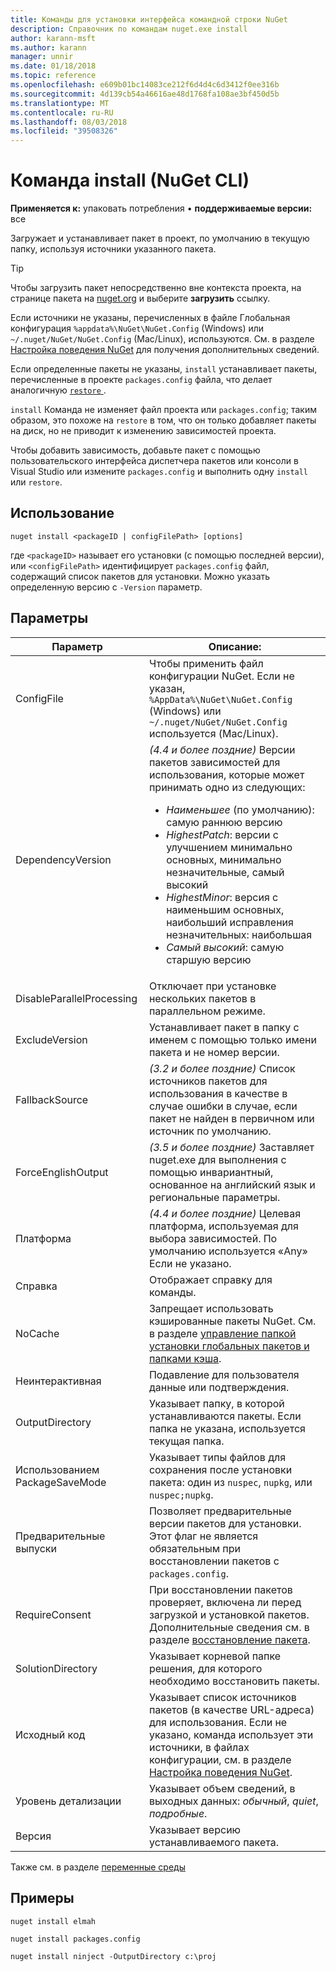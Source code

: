 ```yaml
---
title: Команды для установки интерфейса командной строки NuGet
description: Справочник по командам nuget.exe install
author: karann-msft
ms.author: karann
manager: unnir
ms.date: 01/18/2018
ms.topic: reference
ms.openlocfilehash: e609b01bc14083ce212f6d4d4c6d3412f0ee316b
ms.sourcegitcommit: 4d139cb54a46616ae48d1768fa108ae3bf450d5b
ms.translationtype: MT
ms.contentlocale: ru-RU
ms.lasthandoff: 08/03/2018
ms.locfileid: "39508326"
---
```

# <a name="install-command-nuget-cli"></a>Команда install (NuGet CLI)

**Применяется к:** упаковать потребления &bullet; **поддерживаемые версии:** все

Загружает и устанавливает пакет в проект, по умолчанию в текущую папку, используя источники указанного пакета.

> [!Tip]
> Чтобы загрузить пакет непосредственно вне контекста проекта, на странице пакета на [nuget.org](https://www.nuget.org) и выберите **загрузить** ссылку.

Если источники не указаны, перечисленных в файле Глобальная конфигурация `%appdata%\NuGet\NuGet.Config` (Windows) или `~/.nuget/NuGet/NuGet.Config` (Mac/Linux), используются. См. в разделе [Настройка поведения NuGet](../consume-packages/configuring-nuget-behavior.md) для получения дополнительных сведений.

Если определенные пакеты не указаны, `install` устанавливает пакеты, перечисленные в проекте `packages.config` файла, что делает аналогичную [ `restore` ](cli-ref-restore.md).

`install` Команда не изменяет файл проекта или `packages.config`; таким образом, это похоже на `restore` в том, что он только добавляет пакеты на диск, но не приводит к изменению зависимостей проекта.

Чтобы добавить зависимость, добавьте пакет с помощью пользовательского интерфейса диспетчера пакетов или консоли в Visual Studio или измените `packages.config` и выполнить одну `install` или `restore`.

## <a name="usage"></a>Использование

```cli
nuget install <packageID | configFilePath> [options]
```

где `<packageID>` называет его установки (с помощью последней версии), или `<configFilePath>` идентифицирует `packages.config` файл, содержащий список пакетов для установки. Можно указать определенную версию с `-Version` параметр.

## <a name="options"></a>Параметры

| Параметр | Описание: |
| --- | --- |
| ConfigFile | Чтобы применить файл конфигурации NuGet. Если не указан, `%AppData%\NuGet\NuGet.Config` (Windows) или `~/.nuget/NuGet/NuGet.Config` используется (Mac/Linux).|
| DependencyVersion | *(4.4 и более поздние)*  Версии пакетов зависимостей для использования, которые может принимать одно из следующих:<br/><ul><li>*Наименьшее* (по умолчанию): самую раннюю версию</li><li>*HighestPatch*: версии с улучшением минимально основных, минимально незначительные, самый высокий</li><li>*HighestMinor*: версия с наименьшим основных, наибольший исправления незначительных: наибольшая</li><li>*Самый высокий*: самую старшую версию</li></ul> |
| DisableParallelProcessing | Отключает при установке нескольких пакетов в параллельном режиме. |
| ExcludeVersion | Устанавливает пакет в папку с именем с помощью только имени пакета и не номер версии. |
| FallbackSource | *(3.2 и более поздние)*  Список источников пакетов для использования в качестве в случае ошибки в случае, если пакет не найден в первичном или источник по умолчанию. |
| ForceEnglishOutput | *(3.5 и более поздние)*  Заставляет nuget.exe для выполнения с помощью инвариантный, основанное на английский язык и региональные параметры. |
| Платформа | *(4.4 и более поздние)*  Целевая платформа, используемая для выбора зависимостей. По умолчанию используется «Any» Если не указано. |
| Справка | Отображает справку для команды. |
| NoCache | Запрещает использовать кэшированные пакеты NuGet. См. в разделе [управление папкой установки глобальных пакетов и папками кэша](../consume-packages/managing-the-global-packages-and-cache-folders.md). |
| Неинтерактивная | Подавление для пользователя данные или подтверждения. |
| OutputDirectory | Указывает папку, в которой устанавливаются пакеты. Если папка не указана, используется текущая папка. |
| Использованием PackageSaveMode | Указывает типы файлов для сохранения после установки пакета: один из `nuspec`, `nupkg`, или `nuspec;nupkg`. |
| Предварительные выпуски | Позволяет предварительные версии пакетов для установки. Этот флаг не является обязательным при восстановлении пакетов с `packages.config`. |
| RequireConsent | При восстановлении пакетов проверяет, включена ли перед загрузкой и установкой пакетов. Дополнительные сведения см. в разделе [восстановление пакета](../consume-packages/package-restore.md). |
| SolutionDirectory | Указывает корневой папке решения, для которого необходимо восстановить пакеты. |
| Исходный код | Указывает список источников пакетов (в качестве URL-адреса) для использования. Если не указано, команда использует эти источники, в файлах конфигурации, см. в разделе [Настройка поведения NuGet](../consume-packages/configuring-nuget-behavior.md). |
| Уровень детализации | Указывает объем сведений, в выходных данных: *обычный*, *quiet*, *подробные*. |
| Версия | Указывает версию устанавливаемого пакета. |

Также см. в разделе [переменные среды](cli-ref-environment-variables.md)

## <a name="examples"></a>Примеры

```cli
nuget install elmah

nuget install packages.config

nuget install ninject -OutputDirectory c:\proj
```
